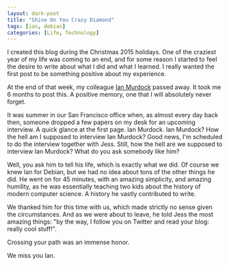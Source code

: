 ```yaml
---
layout: dark-post
title: "Shine On You Crazy Diamond"
tags: [ian, debian]
categories: [Life, Technology]
---
```


I created this blog during the Christmas 2015 holidays. One of the craziest year of my life was
coming to an end, and for some reason I started to feel the desire to write about what I did and
what I learned. I really wanted the first post to be something positive about my experience.

At the end of that week, my colleague [Ian Murdock](https://en.wikipedia.org/wiki/Ian_Murdock)
passed away. It took me 6 months to post this. A positive memory, one that I will absolutely never
forget.

It was summer in our San Francisco office when, as almost every day back then, someone dropped a few
papers on my desk for an upcoming interview. A quick glance at the first page. Ian Murdock. Ian
Murdock? How the hell am I supposed to interview Ian Murdock? Good news, I'm scheduled to do the
interview together with Jess. Still, how the hell are we supposed to interview Ian Murdock? What do
you ask somebody like him?

Well, you ask him to tell his life, which is exactly what we did. Of course we knew Ian for Debian,
but we had no idea about tons of the other things he did. He went on for 45 minutes, with an amazing
simplicity, and amazing humility, as he was essentially teaching two kids about the history of
modern computer science. A history he vastly contributed to write.

We thanked him for this time with us, which made strictly no sense given the circumstances. And as
we were about to leave, he told Jess the most amazing things: "by the way, I follow you on Twitter
and read your blog: really cool stuff!".

Crossing your path was an immense honor.

We miss you Ian.